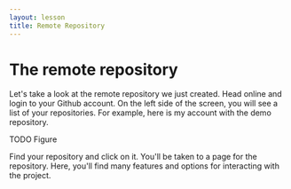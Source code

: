 ```yaml
---
layout: lesson
title: Remote Repository
---
```


# The remote repository

Let's take a look at the remote repository we just created. Head online and login to your Github account. On the left side of the screen, you will see a list of your repositories. For example, here is my account with the demo repository.

TODO Figure

Find your repository and click on it. You'll be taken to a page for the repository. Here, you'll find many features and options for interacting with the project.
